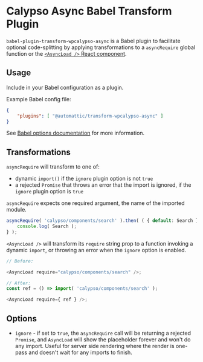 # Calypso Async Babel Transform Plugin

`babel-plugin-transform-wpcalypso-async` is a Babel plugin to facilitate optional
code-splitting by applying transformations to a `asyncRequire` global function or the
[`<AsyncLoad />` React component](https://github.com/Automattic/wp-calypso/tree/HEAD/client/components/async-load).

## Usage

Include in your Babel configuration as a plugin.

Example Babel config file:

```json
{
	"plugins": [ "@automattic/transform-wpcalypso-async" ]
}
```

See [Babel options documentation](http://babeljs.io/docs/usage/options/) for more information.

## Transformations

`asyncRequire` will transform to one of:

- dynamic `import()` if the `ignore` plugin option is not `true`
- a rejected `Promise` that throws an error that the import is ignored, if the `ignore` plugin option is `true`

`asyncRequire` expects one required argument, the name of the imported module.

```js
asyncRequire( 'calypso/components/search' ).then( ( { default: Search } ) => {
	console.log( Search );
} );
```

`<AsyncLoad />` will transform its `require` string prop to a function invoking a dynamic `import`, or throwing an error when the `ignore` option is enabled.

```js
// Before:

<AsyncLoad require="calypso/components/search" />;
```

```js
// After:
const ref = () => import( 'calypso/components/search' );

<AsyncLoad require={ ref } />;
```

## Options

- `ignore` - if set to `true`, the `asyncRequire` call will be returning a rejected `Promise`, and `AsyncLoad` will show the placeholder forever and won't do any import. Useful for server side rendering where the render is one-pass and doesn't wait for any imports to finish.
